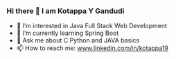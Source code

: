 ### Hi there 👋 I am Kotappa Y Gandudi

- 🔭 I’m interested in Java Full Stack Web Development
- 🌱 I’m currently learning Spring Boot 
- 💬 Ask me about C Python and JAVA basics
- 📫 How to reach me: www.linkedin.com/in/kotappa19

<!--
**kotappa19/kotappa19** is a ✨ _special_ ✨ repository because its `README.md` (this file) appears on your GitHub profile.

Here are some ideas to get you started:

- 🔭 I’m interested in Solving Programming Questions
- 🌱 I’m currently learning JAVA Full Stack Web Development
- 💬 Ask me about C Python and JAVA basics
- 📫 How to reach me: www.linkedin.com/in/kotappa19
